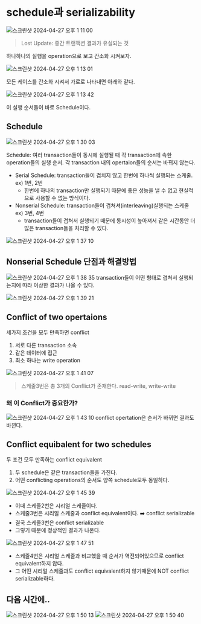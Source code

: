 # schedule과 serializability

![스크린샷 2024-04-27 오후 1 11 00](https://github.com/f-lab-edu/modoospace/assets/48192141/ed966e6e-b81d-4daf-bf69-7187e9bfda68)
> Lost Update: 중간 트랜잭션 결과가 유실되는 것

하나하나의 실행을 operation으로 보고 간소화 시켜보자.

![스크린샷 2024-04-27 오후 1 13 01](https://github.com/f-lab-edu/modoospace/assets/48192141/16a35bf2-705e-47aa-8b6f-a9c7f2cb83d5)

모든 케이스를 간소화 시켜서 가로로 나타내면 아래와 같다.

![스크린샷 2024-04-27 오후 1 13 42](https://github.com/f-lab-edu/modoospace/assets/48192141/1e56f004-223a-4e6d-9691-a51c79e4c02c)

이 실행 순서들이 바로 Schedule이다.

## Schedule

![스크린샷 2024-04-27 오후 1 30 03](https://github.com/f-lab-edu/modoospace/assets/48192141/0c65cbe9-215c-48f6-af39-10108c3a86c5)

Schedule: 여러 transaction들이 동시에 실행될 때 각 transaction에 속한 operation들의 실행 순서. 
 각 transaction 내의 opertaion들의 순서는 바뀌지 않는다.
- Serial Schedule: transaction들이 겹치지 않고 한번에 하나씩 실행되는 스케줄. ex) 1번, 2번
  - 한번에 하나의 transaction만 실행되기 때문에 좋은 성능을 낼 수 없고 현실적으로 사용할 수 없는 방식이다.
- Nonserial Schedule: transaction들이 겹쳐셔(interleaving)실행되는 스케줄 ex) 3번, 4번
  - transaction들이 겹쳐서 실행되기 때문에 동시성이 높아져서 같은 시간동안 더 많은 transaction들을 처리할 수 있다.

![스크린샷 2024-04-27 오후 1 37 10](https://github.com/f-lab-edu/modoospace/assets/48192141/cdfe0aab-e3a8-42a0-a442-09cf6354e4d5)


## Nonserial Schedule 단점과 해결방법
![스크린샷 2024-04-27 오후 1 38 35](https://github.com/f-lab-edu/modoospace/assets/48192141/d20d2be7-d571-4625-bf4f-cf263954a659)
transaction들이 어떤 형태로 겹쳐서 실행되는지에 따라 이상한 결과가 나올 수 있다.

![스크린샷 2024-04-27 오후 1 39 21](https://github.com/f-lab-edu/modoospace/assets/48192141/69f77118-585e-40cd-8144-1bb85bc85a07)

## Conflict of two opertaions
세가지 조건을 모두 만족하면 conflict
1. 서로 다른 transaction 소속
2. 같은 데이터에 접근
3. 최소 하나는 write operation

![스크린샷 2024-04-27 오후 1 41 07](https://github.com/f-lab-edu/modoospace/assets/48192141/372b8c6e-bf50-44da-b96d-b258fe9de929)

> 스케줄3번은 총 3개의 Conflict가 존재한다. read-write, write-write

### 왜 이 Conflict가 중요한가?
![스크린샷 2024-04-27 오후 1 43 10](https://github.com/f-lab-edu/modoospace/assets/48192141/803c8507-b15b-420c-8537-07108444b7e6)
conflict opertation은 순서가 바뀌면 결과도 바뀐다.

## Conflict equibalent for two schedules
두 조건 모두 만족하는 conflict equivalent
1. 두 schedule은 같은 transaction들을 가진다.
2. 어떤 conflicting operations의 순서도 양쪽 schedule모두 동일하다.

![스크린샷 2024-04-27 오후 1 45 39](https://github.com/f-lab-edu/modoospace/assets/48192141/0e914f9e-7ede-4619-8d01-5053ead080af)

- 이때 스케줄2번은 시리얼 스케줄이다.
- 스케줄3번은 시리얼 스케줄과 conflict equivalent이다. ➡️ conflict serializable
- 결국 스케줄3번은 conflict serializable
- 그렇기 때문에 정상적인 결과가 나온다.

![스크린샷 2024-04-27 오후 1 47 51](https://github.com/f-lab-edu/modoospace/assets/48192141/9eebbeb2-59e0-47cf-a0ce-02e47b9c3419)

- 스케줄4번은 시리얼 스케줄과 비교했을 때 순서가 역전되어있으므로 conflict equivalent하지 않다. 
- 그 어떤 시리얼 스케줄과도 conflict equivalent하지 않기때문에 NOT conflict serializable하다.

## 다음 시간에..
![스크린샷 2024-04-27 오후 1 50 13](https://github.com/f-lab-edu/modoospace/assets/48192141/76d2c1db-5a67-4800-ab7c-b244cad483b9)
![스크린샷 2024-04-27 오후 1 50 40](https://github.com/f-lab-edu/modoospace/assets/48192141/1d607e06-3ce0-48be-a466-b79b748a4a4a)


